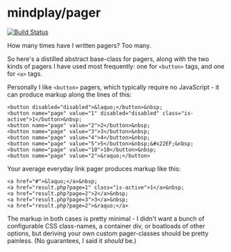 mindplay/pager
==============

[![Build Status](https://travis-ci.org/mindplay-dk/pager.svg?branch=master)](https://travis-ci.org/mindplay-dk/pager)

How many times have I written pagers? Too many.

So here's a distilled abstract base-class for pagers, along with the two kinds of
pagers I have used most frequently: one for `<button>` tags, and one for `<a>` tags.

Personally I like `<button>` pagers, which typically require no JavaScript - it can
produce markup along the lines of this:

    <button disabled="disabled">&laquo;</button>&nbsp;
    <button name="page" value="1" disabled="disabled" class="is-active">1</button>&nbsp;
    <button name="page" value="2">2</button>&nbsp;
    <button name="page" value="3">3</button>&nbsp;
    <button name="page" value="4">4</button>&nbsp;
    <button name="page" value="5">5</button>&nbsp;&#x22EF;&nbsp;
    <button name="page" value="10">10</button>&nbsp;
    <button name="page" value="2">&raquo;</button>

Your average everyday link pager produces markup like this:

    <a href="#">&laquo;</a>&nbsp;
    <a href="result.php?page=1" class="is-active">1</a>&nbsp;
    <a href="result.php?page=2">2</a>&nbsp;
    <a href="result.php?page=3">3</a>&nbsp;
    <a href="result.php?page=2">&raquo;</a>

The markup in both cases is pretty minimal - I didn't want a bunch of configurable
CSS class-names, a container div, or boatloads of other options, but deriving your
own custom pager-classes should be pretty painless. (No guarantees, I said it *should* be.)
